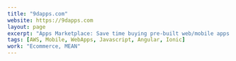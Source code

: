 ```yaml
---
title: "9dapps.com"
website: https://9dapps.com
layout: page
excerpt: "Apps Marketplace: Save time buying pre-built web/mobile apps for 9 dollars"
tags: [AWS, Mobile, WebApps, Javascript, Angular, Ionic]
work: "Ecommerce, MEAN"
---
```


